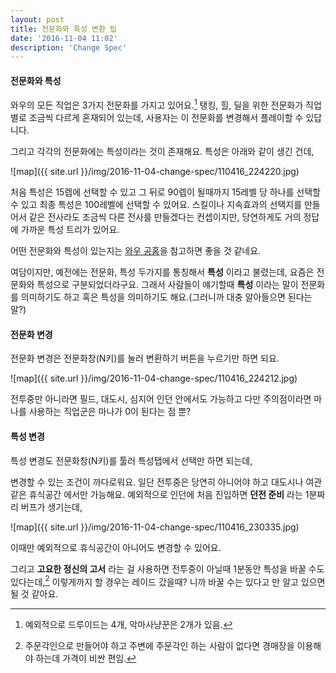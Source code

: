 ```yaml
---
layout: post
title: 전문화와 특성 변환 팁
date: '2016-11-04 11:02'
description: 'Change Spec'
---
```


#### 전문화와 특성
와우의 모든 직업은 3가지 전문화를 가지고 있어요.[^1] 탱킹, 힐, 딜을 위한 전문화가 직업별로 조금씩 다르게 혼재되어 있는데,
사용자는 이 전문화를 변경해서 플레이할 수 있답니다.

그리고 각각의 전문화에는 특성이라는 것이 존재해요. 특성은 아래와 같이 생긴 건데,

![map]({{ site.url }}/img/2016-11-04-change-spec/110416_224220.jpg)

처음 특성은 15렙에 선택할 수 있고 그 뒤로 90렙이 될때까지 15레벨 당 하나를 선택할 수 있고 최종 특성은 100레벨에 선택할 수 있어요.
스킬이나 지속효과의 선택지를 만들어서 같은 전사라도 조금씩 다른 전사를 만들겠다는 컨셉이지만, 당연하게도 거의 정답에 가까운 특성 트리가 있어요.

어떤 전문화와 특성이 있는지는 [와우 공홈](https://worldofwarcraft.com/ko-kr/game/talent-calculator)을 참고하면 좋을 것 같네요.

여담이지만, 예전에는 전문화, 특성 두가지를 통칭해서 **특성** 이라고 불렸는데, 요즘은 전문화와 특성으로 구분되었더라구요.
그래서 사람들이 얘기할때 **특성** 이라는 말이 전문화를 의미하기도 하고 혹은 특성을 의미하기도 해요.(그러니까 대충 알아들으면 된다는 말?)

#### 전문화 변경
전문화 변경은 전문화창(N키)를 눌러 변환하기 버튼을 누르기만 하면 되요.

![map]({{ site.url }}/img/2016-11-04-change-spec/110416_224212.jpg)

전투중만 아니라면 필드, 대도시, 심지어 인던 안에서도 가능하고 다만 주의점이라면 마나를 사용하는 직업군은 마나가 0이 된다는 점 뿐?

#### 특성 변경
특성 변경도 전문화창(N키)를 툴러 특성탭에서 선택만 하면 되는데,

변경할 수 있는 조건이 까다로워요. 일단 전투중은 당연히 아니어야 하고 대도시나 여관 같은 휴식공간 에서만 가능해요.
예외적으로 인던에 처음 진입하면 **던전 준비** 라는 1분짜리 버프가 생기는데,

![map]({{ site.url }}/img/2016-11-04-change-spec/110416_230335.jpg)

이때만 예외적으로 휴식공간이 아니어도 변경할 수 있어요.

그리고 **고요한 정신의 고서** 라는 걸 사용하면 전투중이 아닐때 1분동안 특성을 바꿀 수도 있다는데,[^2]
이렇게까지 할 경우는 레이드 갔을때? 니까 바꿀 수는 있다고 만 알고 있으면 될 것 같아요.

[^1]: 예외적으로 드루이드는 4개, 악마사냥꾼은 2개가 있음.
[^2]: 주문각인으로 만들어야 하고 주변에 주문각인 하는 사람이 없다면 경매장을 이용해야 하는데 가격이 비싼 편임.

